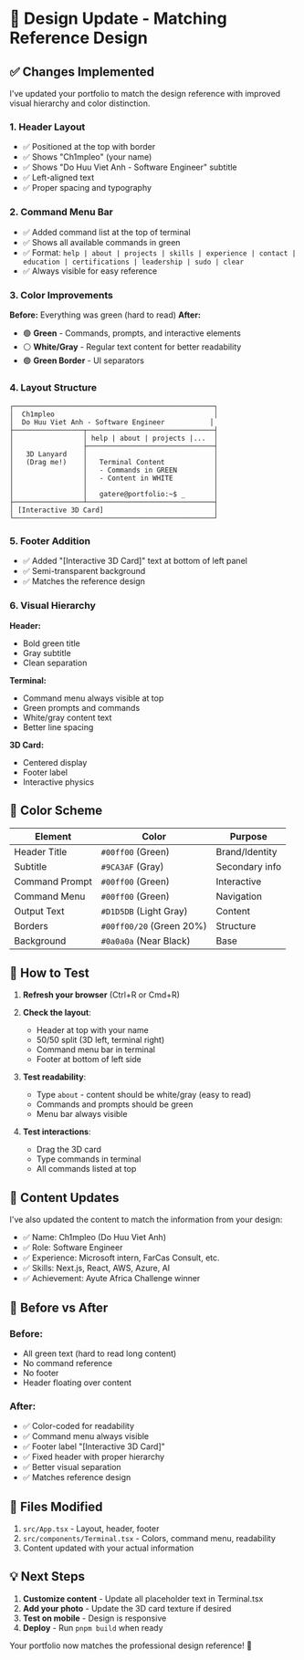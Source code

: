# 🎨 Design Update - Matching Reference Design

## ✅ Changes Implemented

I've updated your portfolio to match the design reference with improved visual hierarchy and color distinction.

### 1. Header Layout
- ✅ Positioned at the top with border
- ✅ Shows "Ch1mpleo" (your name)
- ✅ Shows "Do Huu Viet Anh - Software Engineer" subtitle
- ✅ Left-aligned text
- ✅ Proper spacing and typography

### 2. Command Menu Bar
- ✅ Added command list at the top of terminal
- ✅ Shows all available commands in green
- ✅ Format: `help | about | projects | skills | experience | contact | education | certifications | leadership | sudo | clear`
- ✅ Always visible for easy reference

### 3. Color Improvements
**Before:** Everything was green (hard to read)
**After:** 
- 🟢 **Green** - Commands, prompts, and interactive elements
- ⚪ **White/Gray** - Regular text content for better readability
- 🟢 **Green Border** - UI separators

### 4. Layout Structure
```
┌─────────────────────────────────────────────────┐
│  Ch1mpleo                                       │
│  Do Huu Viet Anh - Software Engineer           │
├─────────────────┬───────────────────────────────┤
│                 │ help | about | projects |...  │
│                 ├───────────────────────────────┤
│   3D Lanyard    │                               │
│   (Drag me!)    │   Terminal Content            │
│                 │   - Commands in GREEN         │
│                 │   - Content in WHITE          │
│                 │                               │
│                 │   gatere@portfolio:~$ _       │
├─────────────────┴───────────────────────────────┤
│ [Interactive 3D Card]                           │
└─────────────────────────────────────────────────┘
```

### 5. Footer Addition
- ✅ Added "[Interactive 3D Card]" text at bottom of left panel
- ✅ Semi-transparent background
- ✅ Matches the reference design

### 6. Visual Hierarchy
**Header:**
- Bold green title
- Gray subtitle
- Clean separation

**Terminal:**
- Command menu always visible at top
- Green prompts and commands
- White/gray content text
- Better line spacing

**3D Card:**
- Centered display
- Footer label
- Interactive physics

## 🎯 Color Scheme

| Element | Color | Purpose |
|---------|-------|---------|
| Header Title | `#00ff00` (Green) | Brand/Identity |
| Subtitle | `#9CA3AF` (Gray) | Secondary info |
| Command Prompt | `#00ff00` (Green) | Interactive |
| Command Menu | `#00ff00` (Green) | Navigation |
| Output Text | `#D1D5DB` (Light Gray) | Content |
| Borders | `#00ff00/20` (Green 20%) | Structure |
| Background | `#0a0a0a` (Near Black) | Base |

## 🚀 How to Test

1. **Refresh your browser** (Ctrl+R or Cmd+R)
2. **Check the layout**:
   - Header at top with your name
   - 50/50 split (3D left, terminal right)
   - Command menu bar in terminal
   - Footer at bottom of left side

3. **Test readability**:
   - Type `about` - content should be white/gray (easy to read)
   - Commands and prompts should be green
   - Menu bar always visible

4. **Test interactions**:
   - Drag the 3D card
   - Type commands in terminal
   - All commands listed at top

## 📝 Content Updates

I've also updated the content to match the information from your design:

- ✅ Name: Ch1mpleo (Do Huu Viet Anh)
- ✅ Role: Software Engineer
- ✅ Experience: Microsoft intern, FarCas Consult, etc.
- ✅ Skills: Next.js, React, AWS, Azure, AI
- ✅ Achievement: Ayute Africa Challenge winner

## 🎨 Before vs After

### Before:
- All green text (hard to read long content)
- No command reference
- No footer
- Header floating over content

### After:
- ✅ Color-coded for readability
- ✅ Command menu always visible
- ✅ Footer label "[Interactive 3D Card]"
- ✅ Fixed header with proper hierarchy
- ✅ Better visual separation
- ✅ Matches reference design

## 🔧 Files Modified

1. `src/App.tsx` - Layout, header, footer
2. `src/components/Terminal.tsx` - Colors, command menu, readability
3. Content updated with your actual information

## 💡 Next Steps

1. **Customize content** - Update all placeholder text in Terminal.tsx
2. **Add your photo** - Update the 3D card texture if desired
3. **Test on mobile** - Design is responsive
4. **Deploy** - Run `pnpm build` when ready

Your portfolio now matches the professional design reference! 🎉

